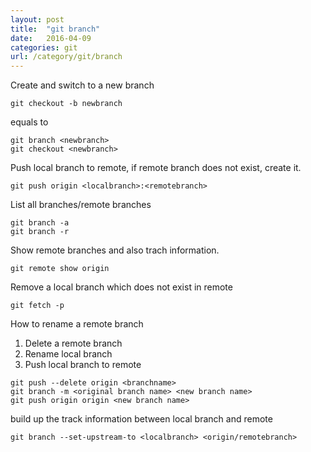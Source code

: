```yaml
---
layout: post
title:  "git branch"
date:   2016-04-09
categories: git
url: /category/git/branch
---
```


Create and switch to a new branch

~~~shell 
git checkout -b newbranch
~~~

equals to

~~~shell
git branch <newbranch>
git checkout <newbranch>
~~~

Push local branch to remote, if remote branch does not exist, create it.

~~~shell
git push origin <localbranch>:<remotebranch>
~~~

List all branches/remote branches

~~~shell
git branch -a
git branch -r
~~~

Show remote branches and also trach information. 

~~~shell
git remote show origin
~~~

Remove a local branch which does not exist in remote

~~~shell
git fetch -p
~~~

How to rename a remote branch  
1. Delete a remote branch  
2. Rename local branch  
3. Push local branch to remote  

~~~shell
git push --delete origin <branchname>
git branch -m <original branch name> <new branch name>
git push origin origin <new branch name>
~~~

build up the track information between local branch and remote

~~~shell
git branch --set-upstream-to <localbranch> <origin/remotebranch>
~~~

